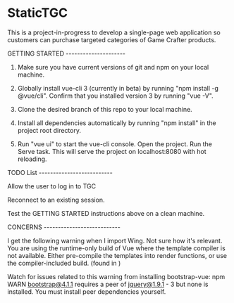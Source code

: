 # StaticTGC
This is a project-in-progress to develop a single-page web application so customers can purchase targeted categories of Game Crafter products.

GETTING STARTED ---------------------

1. Make sure you have current versions of git and npm on your local machine.

2. Globally install vue-cli 3 (currently in beta) by running "npm install -g @vue/cli". Confirm that you installed version 3 by running "vue -V".

3. Clone the desired branch of this repo to your local machine.

4. Install all dependencies automatically by running "npm install" in the project root directory.

5. Run "vue ui" to start the vue-cli console. Open the project. Run the Serve task. This will serve the project on localhost:8080 with hot reloading.


TODO List --------------------------

Allow the user to log in to TGC

Reconnect to an existing session.

Test the GETTING STARTED instructions above on a clean machine.

CONCERNS ---------------------------

I get the following warning when I import Wing. Not sure how it's relevant.
  You are using the runtime-only build of Vue where the template compiler is not available. Either pre-compile the templates into render functions, or use the compiler-included build. (found in <Root>)

Watch for issues related to this warning from installing bootstrap-vue:
  npm WARN bootstrap@4.1.1 requires a peer of jquery@1.9.1 - 3 but none is installed. You must install peer dependencies yourself.
